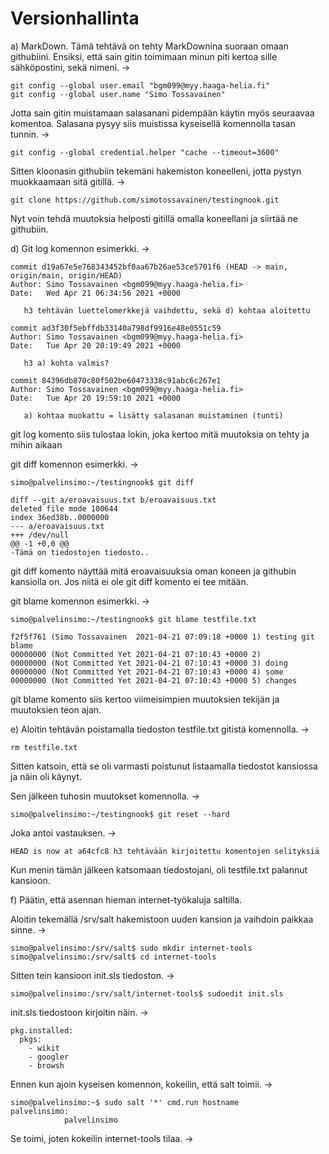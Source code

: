 # Versionhallinta

a) MarkDown. Tämä tehtävä on tehty MarkDownina suoraan omaan githubiini. Ensiksi, että sain gitin toimimaan minun piti kertoa sille sähköpostini, sekä nimeni. ->

	git config --global user.email "bgm099@myy.haaga-helia.fi"
	git config --global user.name "Simo Tossavainen"	

Jotta sain gitin muistamaan salasanani pidempään käytin myös seuraavaa komentoa. Salasana pysyy siis muistissa kyseisellä komennolla tasan tunnin. ->

	git config --global credential.helper "cache --timeout=3600"

Sitten kloonasin githubiin tekemäni hakemiston koneelleni, jotta pystyn muokkaamaan sitä gitillä. ->

	git clone https://github.com/simotossavainen/testingnook.git

Nyt voin tehdä muutoksia helposti gitillä omalla koneellani ja siirtää ne githubiin.

d) Git log komennon esimerkki. ->

	commit d19a67e5e768343452bf0aa67b26ae53ce5701f6 (HEAD -> main, origin/main, origin/HEAD)
	Author: Simo Tossavainen <bgm099@myy.haaga-helia.fi> 
	Date:   Wed Apr 21 06:34:56 2021 +0000    

	   h3 tehtävän luettelomerkkejä vaihdettu, sekä d) kohtaa aloitettu 

	commit ad3f30f5ebffdb33140a798df9916e48e0551c59 
	Author: Simo Tossavainen <bgm099@myy.haaga-helia.fi>
	Date:   Tue Apr 20 20:19:49 2021 +0000     

	   h3 a) kohta valmis? 

	commit 84396db870c80f502be60473338c91abc6c267e1  
	Author: Simo Tossavainen <bgm099@myy.haaga-helia.fi>
	Date:   Tue Apr 20 19:59:10 2021 +0000

	   a) kohtaa muokattu = lisätty salasanan muistaminen (tunti)

git log komento siis tulostaa lokin, joka kertoo mitä muutoksia on tehty ja mihin aikaan


git diff komennon esimerkki. ->

	simo@palvelinsimo:~/testingnook$ git diff

	diff --git a/eroavaisuus.txt b/eroavaisuus.txt
	deleted file mode 100644
	index 36ed38b..0000000
	--- a/eroavaisuus.txt
	+++ /dev/null 
	@@ -1 +0,0 @@
	-Tämä on tiedostojen tiedosto.. 

git diff komento näyttää mitä eroavaisuuksia oman koneen ja githubin kansiolla on. Jos niitä ei ole git diff komento ei tee mitään.


git blame komennon esimerkki. ->

	simo@palvelinsimo:~/testingnook$ git blame testfile.txt
 
	f2f5f761 (Simo Tossavainen  2021-04-21 07:09:18 +0000 1) testing git blame
	00000000 (Not Committed Yet 2021-04-21 07:10:43 +0000 2)
	00000000 (Not Committed Yet 2021-04-21 07:10:43 +0000 3) doing
	00000000 (Not Committed Yet 2021-04-21 07:10:43 +0000 4) some
	00000000 (Not Committed Yet 2021-04-21 07:10:43 +0000 5) changes

git blame komento siis kertoo viimeisimpien muutoksien tekijän ja muutoksien teon ajan.

e) Aloitin tehtävän poistamalla tiedoston testfile.txt gitistä komennolla. ->

	rm testfile.txt

Sitten katsoin, että se oli varmasti poistunut listaamalla tiedostot kansiossa ja näin oli käynyt.

Sen jälkeen tuhosin muutokset komennolla. ->


	simo@palvelinsimo:~/testingnook$ git reset --hard

Joka antoi vastauksen. ->
	
	HEAD is now at a64cfc8 h3 tehtävään kirjoitettu komentojen selityksiä

Kun menin tämän jälkeen katsomaan tiedostojani, oli testfile.txt palannut kansioon. 

f) Päätin, että asennan hieman internet-työkaluja saltilla.

Aloitin tekemällä /srv/salt hakemistoon uuden kansion ja vaihdoin paikkaa sinne. ->

	simo@palvelinsimo:/srv/salt$ sudo mkdir internet-tools
	simo@palvelinsimo:/srv/salt$ cd internet-tools

Sitten tein kansioon init.sls tiedoston. ->

	simo@palvelinsimo:/srv/salt/internet-tools$ sudoedit init.sls

init.sls tiedostoon kirjoitin näin. ->

	pkg.installed:
	  pkgs:
	    - wikit
	    - googler
	    - browsh

Ennen kun ajoin kyseisen komennon, kokeilin, että salt toimii. ->

	simo@palvelinsimo:~$ sudo salt '*' cmd.run hostname
	palvelinsimo:
	            palvelinsimo

Se toimi, joten kokeilin internet-tools tilaa. ->

	
